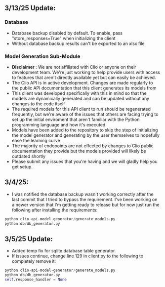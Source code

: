 ## 3/13/25 Update:
   ### Database
   - Database backup disabled by default. To enable, pass "store_responses=True" when initializing the client
   - Without database backup results can't be exported to an xlsx file
   
   ### Model Generation Sub-Module
   - **Disclaimer** : We are not affiliated with Clio or anyone on their development team. We're just working to help provide users with access to features that aren't directly available yet but can easily be achieved.
   - The Clio API is in active development. Changes are made regularly to the public API documentation that this client generates its models from
   - This client was developed specifically with this in mind so that the models are dynamically generated and can be updated without any changes to the code itself
   - The required models for this API client to run should be regenerated frequently, but we're aware of the issues that others are facing trying to set up the initial enviroment that aren't familiar with the Python programming language and how it's executed
   - Models have been added to the repository to skip the step of initializing the model generator and generating by the user themselves to hopefully ease the learning curve
   - The majority of endopoints are not effected by changes to Clio public documentation they provide but the models provided will likely be outdated shortly
   - Please submit any issues that you're having and we will gladly help you get setup.


## 3/4/25: 
- I was notified the database backup wasn't working correctly after the last commit that I tried to bypass the requirement. I've been working on a newer version that I'm getting ready to release but for now just run the following after installing the requirements:

```python
python clio-api-model-generator/generate_models.py 
python db/db_generator.py 
```

 ## 3/5/25 Update: 
 
- Added temp fix for sqlite database table generator.
- If issues continue, change line 129 in client.py to the following to completely remove it:
```python
python clio-api-model-generator/generate_models.py 
python db/db_generator.py 
self.response_handler = None
````
